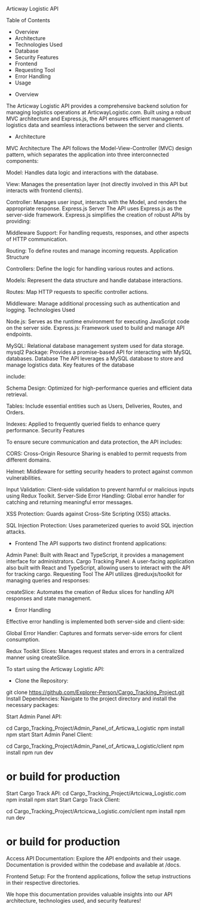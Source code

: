 
Articway Logistic API

Table of Contents
- Overview
- Architecture
- Technologies Used
- Database
- Security Features
- Frontend
- Requesting Tool
- Error Handling
- Usage

* Overview

The Articway Logistic API provides a comprehensive backend solution for managing logistics operations at ArticwayLogistic.com. Built using a robust MVC architecture and Express.js, the API ensures efficient management of logistics data and seamless interactions between the server and clients.

* Architecture

MVC Architecture
The API follows the Model-View-Controller (MVC) design pattern, which separates the application into three interconnected components:

Model: Handles data logic and interactions with the database.

View: Manages the presentation layer (not directly involved in this API but interacts with frontend clients).

Controller: Manages user input, interacts with the Model, and renders the appropriate response.
Express.js Server
The API uses Express.js as the server-side framework. Express.js simplifies the creation of robust APIs by providing:

Middleware Support: For handling requests, responses, and other aspects of HTTP communication.

Routing: To define routes and manage incoming requests.
Application Structure

Controllers: Define the logic for handling various routes and actions.

Models: Represent the data structure and handle database interactions.

Routes: Map HTTP requests to specific controller actions.

Middleware: Manage additional processing such as authentication and logging.
Technologies Used

Node.js: Serves as the runtime environment for executing JavaScript code on the server side.
Express.js: Framework used to build and manage API endpoints.

MySQL: Relational database management system used for data storage.
mysql2 Package: Provides a promise-based API for interacting with MySQL databases.
Database
The API leverages a MySQL database to store and manage logistics data. Key features of the database 

include:

Schema Design: Optimized for high-performance queries and efficient data retrieval.

Tables: Include essential entities such as Users, Deliveries, Routes, and Orders.

Indexes: Applied to frequently queried fields to enhance query performance.
Security Features

To ensure secure communication and data protection, the API includes:

CORS: Cross-Origin Resource Sharing is enabled to permit requests from different domains.

Helmet: Middleware for setting security headers to protect against common vulnerabilities.

Input Validation: Client-side validation to prevent harmful or malicious inputs using Redux Toolkit.
Server-Side Error Handling: Global error handler for catching and returning meaningful error messages.

XSS Protection: Guards against Cross-Site Scripting (XSS) attacks.

SQL Injection Protection: Uses parameterized queries to avoid SQL injection attacks.

* Frontend
The API supports two distinct frontend applications:

Admin Panel: Built with React and TypeScript, it provides a management interface for administrators.
Cargo Tracking Panel: A user-facing application also built with React and TypeScript, allowing users to interact with the API for tracking cargo.
Requesting Tool
The API utilizes @reduxjs/toolkit for managing queries and responses:

createSlice: Automates the creation of Redux slices for handling API responses and state management.


* Error Handling

Effective error handling is implemented both server-side and client-side:

Global Error Handler: Captures and formats server-side errors for client consumption.

Redux Toolkit Slices: Manages request states and errors in a centralized manner using createSlice.


To start using the Articway Logistic API:

* Clone the Repository:

git clone https://github.com/Explorer-Person/Cargo_Tracking_Project.git
Install Dependencies: Navigate to the project directory and install the necessary packages:

Start Admin Panel API:

cd Cargo_Tracking_Project/Admin_Panel_of_Articwa_Logistic
npm install
npm start
Start Admin Panel Client:

cd Cargo_Tracking_Project/Admin_Panel_of_Articwa_Logistic/client
npm install
npm run dev
# or build for production

Start Cargo Track API:
cd Cargo_Tracking_Project/Artcicwa_Logistic.com
npm install
npm start
Start Cargo Track Client:

cd Cargo_Tracking_Project/Artcicwa_Logistic.com/client
npm install
npm run dev
# or build for production

Access API Documentation: Explore the API endpoints and their usage. Documentation is provided within the codebase and available at /docs.

Frontend Setup: For the frontend applications, follow the setup instructions in their respective directories.

We hope this documentation provides valuable insights into our API architecture, technologies used, and security features!